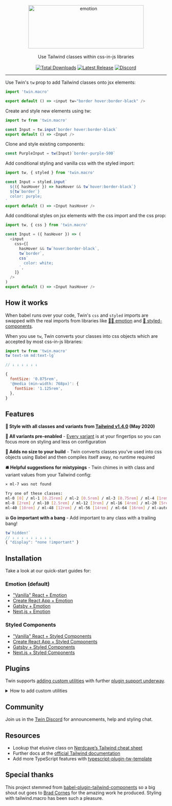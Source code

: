 <p align="center">
  <img src="https://i.imgur.com/iWBWhY0.png" alt="emotion" width="360" height="135"><br>
    <br>Use Tailwind classes within css-in-js libraries<br><br>
    <a href="https://www.npmjs.com/package/twin.macro"><img src="https://img.shields.io/npm/dt/twin.macro.svg" alt="Total Downloads"></a>
    <a href="https://www.npmjs.com/package/twin.macro"><img src="https://img.shields.io/npm/v/twin.macro.svg" alt="Latest Release"></a>
    <a href="https://discord.gg/n8ZhNSb"><img src="https://img.shields.io/discord/705884695400939552?label=discord&logo=discord" alt="Discord"></a>
</p>

---

Use Twin's `tw` prop to add Tailwind classes onto jsx elements:

```js
import 'twin.macro'

export default () => <input tw="border hover:border-black" />
```

Create and style new elements using tw:

```js
import tw from 'twin.macro'

const Input = tw.input`border hover:border-black`
export default () => <Input />
```

Clone and style existing components:

```js
const PurpleInput = tw(Input)`border-purple-500`
```

Add conditional styling and vanilla css with the styled import:

```js
import tw, { styled } from 'twin.macro'

const Input = styled.input`
  ${({ hasHover }) => hasHover && tw`hover:border-black`}
  ${tw`border`}
  color: purple;
`
export default () => <Input hasHover />
```

Add conditional styles on jsx elements with the css import and the css prop:

```js
import tw, { css } from 'twin.macro'

const Input = ({ hasHover }) => (
  <input
    css={[
      hasHover && tw`hover:border-black`,
      tw`border`,
      css`
        color: white;
      `,
    ]}
  />
)
export default () => <Input hasHover />
```

## How it works

When babel runs over your code, Twin's `css` and `styled` imports are swapped with the real imports from libraries like [👩‍🎤 emotion](https://emotion.sh/docs/introduction) and [💅 styled-components](https://styled-components.com/).

When you use `tw`, Twin converts your classes into css objects which are accepted by most css-in-js libraries:

```js
import tw from 'twin.macro'
tw`text-sm md:text-lg`

// ↓ ↓ ↓ ↓ ↓ ↓

{
  fontSize: '0.875rem',
  '@media (min-width: 768px)': {
    fontSize: '1.125rem',
  },
}
```

## Features

**🎨 Style with all classes and variants from [Tailwind v1.4.0](https://github.com/tailwindcss/tailwindcss/releases/tag/v1.4.0) (May 2020)**

**🚥 All variants pre-enabled** - [Every variant](https://github.com/ben-rogerson/twin.macro/blob/master/src/config/variantConfig.js#L1) is at your fingertips so you can focus more on styling and less on configuration

**🐹 Adds no size to your build** - Twin converts classes you’ve used into css objects using Babel and then compiles itself away, no runtime required

**🛎 Helpful suggestions for mistypings** - Twin chimes in with class and variant values from your Tailwind config:

```bash
✕ ml-7 was not found

Try one of these classes:
ml-0 [0] / ml-1 [0.25rem] / ml-2 [0.5rem] / ml-3 [0.75rem] / ml-4 [1rem] / ml-5 [1.25rem] / ml-6 [1.5rem]
ml-8 [2rem] / ml-10 [2.5rem] / ml-12 [3rem] / ml-16 [4rem] / ml-20 [5rem] / ml-24 [6rem] / ml-32 [8rem]
ml-40 [10rem] / ml-48 [12rem] / ml-56 [14rem] / ml-64 [16rem] / ml-auto [auto] / ml-px [1px]
```

**💥 Go important with a bang** - Add important to any class with a trailing bang!

```js
tw`hidden!`
// ↓ ↓ ↓ ↓ ↓ ↓ ↓ ↓ ↓
{ "display": "none !important" }
```

## Installation

Take a look at our quick-start guides for:

### Emotion (default)

- ["Vanilla" React + Emotion](docs/emotion/react.md)
- [Create React App + Emotion](docs/emotion/create-react-app.md)
- [Gatsby + Emotion](docs/emotion/gatsby.md)
- [Next.js + Emotion](docs/emotion/next.md)

### Styled Components

- ["Vanilla" React + Styled Components](docs/styled-components/react.md)
- [Create React App + Styled Components](docs/styled-components/create-react-app.md)
- [Gatsby + Styled Components](docs/styled-components/gatsby.md)
- [Next.js + Styled Components](docs/styled-components/next.md)

## Plugins

Twin supports [adding custom utilities](https://tailwindcss.com/docs/plugins/#adding-utilities) with further [plugin support underway](https://github.com/ben-rogerson/twin.macro/issues/7).

<details>
  <summary>How to add custom utilities</summary>

```js
// In your tailwind.config.js
module.exports = {
  plugins: [
    function ({ addUtilities, theme }) {
      const newUtilities = {
        '.hotpink': {
          color: 'hotpink',
        },
      }
      addUtilities(newUtilities)
    },
  ],
}
```

</details>

## Community

Join us in the [Twin Discord](https://discord.gg/n8ZhNSb) for announcements, help and styling chat.

## Resources

- Lookup that elusive class on [Nerdcave’s Tailwind cheat sheet](https://nerdcave.com/tailwind-cheat-sheet)
- Further docs at the [official Tailwind documentation](https://tailwindcss.com/docs/installation)
- Add more TypeScript features with [typescript-plugin-tw-template](https://github.com/kingdaro/typescript-plugin-tw-template)

## Special thanks

This project stemmed from [babel-plugin-tailwind-components](https://github.com/bradlc/babel-plugin-tailwind-components) so a big shout out goes to [Brad Cornes](https://github.com/bradlc) for the amazing work he produced. Styling with tailwind.macro has been such a pleasure.
